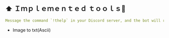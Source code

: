 
## ⬆ Ｉｍｐｌｅｍｅｎｔｅｄ ｔｏｏｌｓ🔨
```yaml
Message the command `!thelp` in your Discord server, and the bot will reply with all the commands available for use  
```
  - Image to txt(Ascii)
